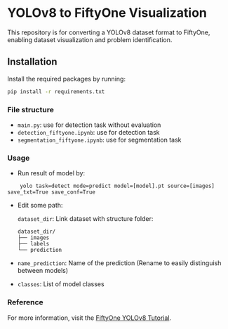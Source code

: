 # YOLOv8 to FiftyOne Visualization

This repository is for converting a YOLOv8 dataset format to FiftyOne, enabling dataset visualization and problem identification.

## Installation

Install the required packages by running:

```bash
pip install -r requirements.txt
```

### File structure

- `main.py`: use for detection task without evaluation
- `detection_fiftyone.ipynb`: use for detection task
- `segmentation_fiftyone.ipynb`: use for segmentation task

### Usage

- Run result of model by:

```
    yolo task=detect mode=predict model=[model].pt source=[images] save_txt=True save_conf=True

```

- Edit some path:

  `dataset_dir`: Link dataset with structure folder:

  ```
  dataset_dir/
  ├── images
  ├── labels
  └── prediction
  ```

- `name_prediction`: Name of the prediction (Rename to easily distinguish between models)
- `classes`: List of model classes

### Reference

For more information, visit the [FiftyOne YOLOv8 Tutorial](https://docs.voxel51.com/tutorials/yolov8.html).
